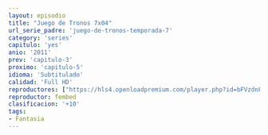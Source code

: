 ```yaml
---
layout: episodio
title: "Juego de Tronos 7x04"
url_serie_padre: 'juego-de-tronos-temporada-7'
category: 'series'
capitulo: 'yes'
anio: '2011'
prev: 'capitulo-3'
proximo: 'capitulo-5'
idioma: 'Subtitulado'
calidad: 'Full HD'
reproductores: ["https://hls4.openloadpremium.com/player.php?id=bFVzdnFtbTRVZFI2TjFYc0dKMkJ6c0RyU3NHczZMSDNLOHlNWThpM0swWW5GbTNMNGVONy9DVktmVk03OHRtNEpOejlTa2xPbTdRVjlNRmNlaUtMZlE9PQ&sub=https://sub.cuevana2.io/vtt-sub/sub7/Game.Of.Thrones.S07E04.vtt"]
reproductor: fembed
clasificacion: '+10'
tags:
- Fantasia
---
```












